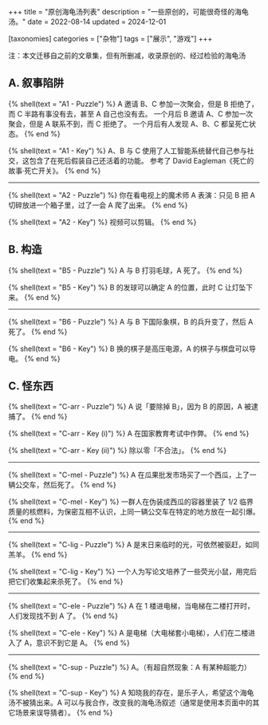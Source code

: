 +++
title = "原创海龟汤列表"
description = "一些原创的，可能很奇怪的海龟汤。"
date = 2022-08-14
updated = 2024-12-01

[taxonomies]
categories = ["杂物"]
tags = ["展示", "游戏"]
+++

<style>
	details {
    	padding: 1.25em 1.5em;
	}

	summary {
    	color: goldenrod;
    	padding: 1em;
		cursor: pointer;
	}
</style>

注：本文迁移自之前的文章集，但有所删减，收录原创的、经过检验的海龟汤

## A. 叙事陷阱

{% shell(text = "A1 - Puzzle") %}
A 邀请 B、C 参加一次聚会，但是 B 拒绝了，而 C 半路有事没有去，甚至 A 自己也没有去。
一个月后 B 邀请 A、C 参加一次聚会，但是 A 联系不到，而 C 拒绝了。
一个月后有人发现 A、B、C 都呈死亡状态。
{% end %}

{% shell(text = "A1 - Key") %}
A、B 与 C 使用了人工智能系统替代自己参与社交，这包含了在死后假装自己还活着的功能。
参考了 David Eagleman《死亡的故事·死亡开关》。
{% end %}

---

{% shell(text = "A2 - Puzzle") %}
你在看电视上的魔术师 A 表演：只见 B 把 A 切碎放进一个箱子里，过了一会 A 爬了出来。
{% end %}

{% shell(text = "A2 - Key") %}
视频可以剪辑。
{% end %}

## B. 构造

{% shell(text = "B5 - Puzzle") %}
A 与 B 打羽毛球，A 死了。
{% end %}

{% shell(text = "B5 - Key") %}
B 的发球可以确定 A 的位置，此时 C 让灯坠下来。
{% end %}

---

{% shell(text = "B6 - Puzzle") %}
A 与 B 下国际象棋，B 的兵升变了，然后 A 死了。
{% end %}

{% shell(text = "B6 - Key") %}
B 换的棋子是高压电源，A 的棋子与棋盘可以导电。
{% end %}

## C. 怪东西

{% shell(text = "C-arr - Puzzle") %}
A 说「要除掉 B」，因为 B 的原因，A 被逮捕了。
{% end %}

{% shell(text = "C-arr - Key (i)") %}
A 在国家教育考试中作弊。
{% end %}

{% shell(text = "C-arr - Key (ii)") %}
除以零「不合法」。
{% end %}

---

{% shell(text = "C-mel - Puzzle") %}
A 在瓜果批发市场买了一个西瓜，上了一辆公交车，然后死了。
{% end %}

{% shell(text = "C-mel - Key") %}
一群人在伪装成西瓜的容器里装了 1/2 临界质量的核燃料，为保密互相不认识，上同一辆公交车在特定的地方放在一起引爆。
{% end %}

---

{% shell(text = "C-lig - Puzzle") %}
A 是末日来临时的光，可依然被驱赶，如同羔羊。
{% end %}

{% shell(text = "C-lig - Key") %}
一个人为写论文培养了一些荧光小鼠，用完后把它们收集起来杀死了。
{% end %}

---

{% shell(text = "C-ele - Puzzle") %}
A 在 1 楼进电梯，当电梯在二楼打开时，人们发现找不到 A 了。
{% end %}

{% shell(text = "C-ele - Key") %}
A 是电梯（大电梯套小电梯），人们在二楼进入了 A，意识不到它是 A。
{% end %}

---

{% shell(text = "C-sup - Puzzle") %}
A。（有超自然现象：A 有某种超能力）
{% end %}

{% shell(text = "C-sup - Key") %}
A 知晓我的存在，是乐子人，希望这个海龟汤不被猜出来。A 可以与我合作，改变我的海龟汤叙述（通常是使用本页面中的其它场景来误导猜者）。
{% end %}
